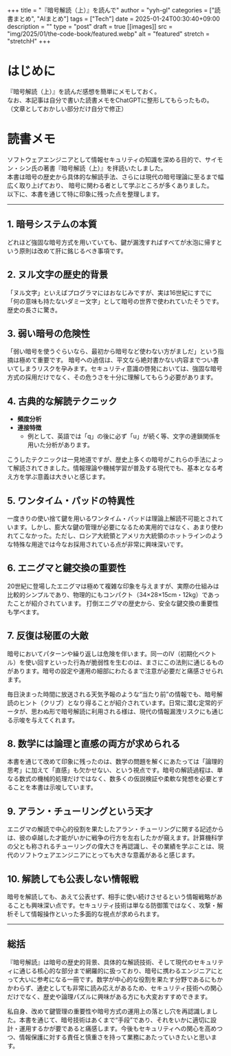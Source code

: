 <!-- textlint-disable -->

+++
title = "『暗号解読（上）』を読んで"
author = "yyh-gl"
categories = ["読書まとめ", "AIまとめ"]
tags = ["Tech"]
date = 2025-01-24T00:30:40+09:00
description = ""
type = "post"
draft = true
[[images]]
  src = "img/2025/01/the-code-book/featured.webp"
  alt = "featured"
  stretch = "stretchH"
+++

<!-- textlint-enable -->

# はじめに

『暗号解読（上）』を読んだ感想を簡単にメモしておく。<br>
なお、本記事は自分で書いた読書メモをChatGPTに整形してもらったもの。<br>
（文章としておかしい部分だけ自分で修正）

# 読書メモ

ソフトウェアエンジニアとして情報セキュリティの知識を深める目的で、サイモン・シン氏の著書『暗号解読（上）』を拝読いたしました。<br>
本書は暗号の歴史から具体的な解読手法、さらには現代の暗号理論に至るまで幅広く取り上げており、
暗号に関わる者として学ぶところが多くありました。<br>
以下に、本書を通じて特に印象に残った点を整理します。

---

## 1. 暗号システムの本質
どれほど強固な暗号方式を用いていても、鍵が漏洩すればすべてが水泡に帰すという原則は改めて肝に銘じるべき事項です。

## 2. ヌル文字の歴史的背景
「ヌル文字」といえばプログラマにはおなじみですが、実は16世紀にすでに「何の意味も持たないダミー文字」として暗号の世界で使われていたそうです。歴史の長さに驚き。

## 3. 弱い暗号の危険性
「弱い暗号を使うぐらいなら、最初から暗号など使わない方がましだ」という指摘は極めて重要です。
暗号への過信は、平文なら絶対書かない内容までつい書いてしまうリスクを孕みます。セキュリティ意識の啓発においては、強固な暗号方式の採用だけでなく、その危うさを十分に理解してもらう必要があります。

## 4. 古典的な解読テクニック
- **頻度分析**
- **連接特徴**  
  - 例として、英語では「q」の後に必ず「u」が続く等、文字の連鎖関係を用いた分析があります。

こうしたテクニックは一見地道ですが、歴史上多くの暗号がこれらの手法によって解読されてきました。情報理論や機械学習が普及する現代でも、基本となる考え方を学ぶ意義は大きいと感じます。

## 5. ワンタイム・パッドの特異性
一度きりの使い捨て鍵を用いるワンタイム・パッドは理論上解読不可能とされています。しかし、膨大な鍵の管理が必要になるため実用的ではなく、あまり使われてこなかった。ただし、ロシア大統領とアメリカ大統領のホットラインのような特殊な用途では今なお採用されている点が非常に興味深いです。

## 6. エニグマと鍵交換の重要性
20世紀に登場したエニグマは極めて複雑な印象を与えますが、実際の仕組みは比較的シンプルであり、物理的にもコンパクト（34×28×15cm・12kg）であったことが紹介されています。
打倒エニグマの歴史から、安全な鍵交換の重要性も学べます。

## 7. 反復は秘匿の大敵
暗号においてパターンや繰り返しは危険を伴います。同一のIV（初期化ベクトル）を使い回すといった行為が脆弱性を生むのは、まさにこの法則に通じるものがあります。暗号の設定や運用の細部にわたるまで注意が必要だと痛感させられます。

毎日決まった時間に放送される天気予報のような“当たり前”の情報でも、暗号解読のヒント（クリブ）となり得ることが紹介されています。日常に潜む定常的データが、思わぬ形で暗号解読に利用される様は、現代の情報漏洩リスクにも通じる示唆を与えてくれます。

## 8. 数学には論理と直感の両方が求められる
本書を通じて改めて印象に残ったのは、数学の問題を解くにあたっては「論理的思考」に加えて「直感」も欠かせない、という視点です。暗号の解読過程は、単なる数式の機械的処理だけではなく、数多くの仮説検証や柔軟な発想を必要とすることを本書は示唆しています。

## 9. アラン・チューリングという天才
エニグマの解読で中心的役割を果たしたアラン・チューリングに関する記述からは、彼の卓越した才能がいかに戦争の行方を左右したかが窺えます。計算機科学の父とも称されるチューリングの偉大さを再認識し、その業績を学ぶことは、現代のソフトウェアエンジニアにとっても大きな意義があると感じます。

## 10. 解読しても公表しない情報戦
暗号を解読しても、あえて公表せず、相手に使い続けさせるという情報戦略があることも興味深い点です。セキュリティ技術は単なる防御策ではなく、攻撃・解析そして情報操作といった多面的な視点が求められます。

---

## 総括
『暗号解読』は暗号の歴史的背景、具体的な解読技術、そして現代のセキュリティに通じる核心的な部分まで網羅的に扱っており、暗号に携わるエンジニアにとって大いに参考になる一冊です。数学が中心的な役割を果たす分野であるにもかかわらず、通史としても非常に読み応えがあるため、セキュリティ技術への関心だけでなく、歴史や論理パズルに興味がある方にも大変おすすめできます。

私自身、改めて鍵管理の重要性や暗号方式の運用上の落とし穴を再認識しました。本書を通じて、暗号技術はあくまで“手段”であり、それをいかに適切に設計・運用するかが要であると痛感します。今後もセキュリティへの関心を高めつつ、情報保護に対する責任と慎重さを持って業務にあたっていきたいと思います。
